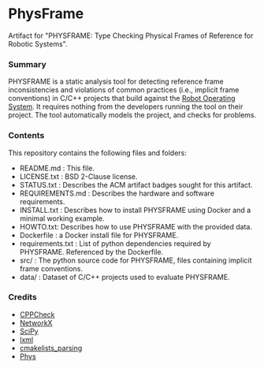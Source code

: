 # PhysFrame

Artifact for "PHYSFRAME: Type Checking Physical Frames of Reference for Robotic Systems".


### Summary


PHYSFRAME is a static analysis tool for detecting reference frame inconsistencies and violations of common practices (i.e., implicit frame conventions) in C/C++ projects that build against the [Robot Operating System](http://www.ros.org/). It requires nothing from the developers running the tool on their project. The tool automatically models the project, and checks for problems.


### Contents

This repository contains the following files and folders:

* README.md : This file. 
* LICENSE.txt : BSD 2-Clause license.
* STATUS.txt : Describes the ACM artifact badges sought for this artifact.
* REQUIREMENTS.md : Describes the hardware and software requirements.
* INSTALL.txt : Describes how to install PHYSFRAME using Docker and a minimal working example.
* HOWTO.txt: Describes how to use PHYSFRAME with the provided data.
* Dockerfile : a Docker install file for PHYSFRAME.
* requirements.txt : List of python dependencies required by PHYSFRAME. Referenced by the Dockerfile.
* src/ : The python source code for PHYSFRAME, files containing implicit frame conventions.
* data/ : Dataset of C/C++ projects used to evaluate PHYSFRAME.


### Credits

* [CPPCheck](https://github.com/danmar/cppcheck)
* [NetworkX](https://networkx.github.io/)
* [SciPy](https://www.scipy.org/)
* [lxml](https://lxml.de/)
* [cmakelists_parsing](https://github.com/ijt/cmakelists_parsing)
* [Phys](https://github.com/unl-nimbus-lab/phys)


